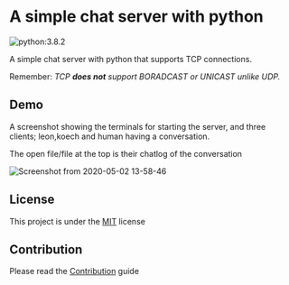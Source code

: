 # A simple chat server with python

![python:3.8.2](https://img.shields.io/badge/python-3.8.2-blue)

A simple chat server with python that supports TCP connections.

Remember: *TCP **does not** support  BORADCAST or UNICAST unlike UDP.*

## Demo

A screenshot showing the terminals for starting the server, and three clients; leon,koech and human having a conversation.

The open file/file at the top is their chatlog of the conversation

![Screenshot from 2020-05-02 13-58-46](https://user-images.githubusercontent.com/39020723/80862421-a2e5ef00-8c7d-11ea-98be-7be41fb7b8b0.png)

## License

This project is under the [MIT](https://github.com/leonkoech/Chat-Server/blob/master/LICENSE) license

## Contribution

Please read the [Contribution](https://github.com/leonkoech/Chat-Server/blob/master/contributions.md) guide
